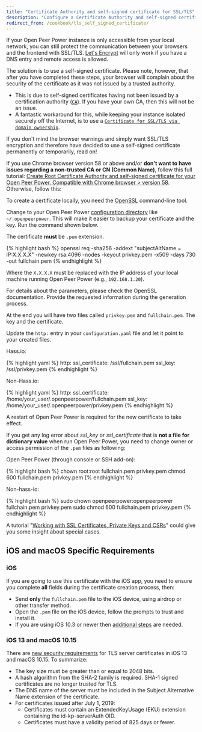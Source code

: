 ```yaml
---
title: "Certificate Authority and self-signed certificate for SSL/TLS"
description: "Configure a Certificate Authority and self-signed certificate to use with Open Peer Power"
redirect_from: /cookbook/tls_self_signed_certificate/
---
```


If your Open Peer Power instance is only accessible from your local network, you can still protect the communication between your browsers and the frontend with SSL/TLS.
[Let's Encrypt](/blog/2017/09/27/effortless-encryption-with-lets-encrypt-and-duckdns/) will only work if you have a DNS entry and remote access is allowed.

The solution is to use a self-signed certificate. Please note, however, that after you have completed these steps, your browser will complain about the security of the certificate as it was not issued by a trusted authority.

* This is due to self-signed certificates having not been issued by a certification authority ([`CA`](https://cheapsslsecurity.com/blog/what-is-a-certificate-authority-ca/)). If you have your own CA, then this will not be an issue.
* A fantastic workaround for this, while keeping your instance isolated securely off the Internet, is to use a [`Certificate for SSL/TLS via domain ownership`](/docs/ecosystem/certificates/tls_domain_certificate/).

If you don't mind the browser warnings and simply want SSL/TLS encryption and therefore have decided to use a self-signed certificate permanently or temporarily, read on!

If you use Chrome browser version 58 or above and/or **don't want to have issues regarding a non-trusted CA or CN (Common Name)**, follow this full tutorial: [Create Root Certificate Authority and self-signed certificate for your Open Peer Power. Compatible with Chrome browser > version 58](https://gist.github.com/tiagofreire-pt/4920be8d03a3dfa8201c6afedd00305e). Otherwise, follow this:

To create a certificate locally, you need the [OpenSSL](https://www.openssl.org/) command-line tool.

Change to your Open Peer Power [configuration directory](/getting-started/configuration/) like `~/.openpeerpower`. This will make it easier to backup your certificate and the key. Run the command shown below.

The certificate **must** be `.pem` extension.

{% highlight bash %}
openssl req -sha256 -addext "subjectAltName = IP:X.X.X.X" -newkey rsa:4096 -nodes -keyout privkey.pem -x509 -days 730 -out fullchain.pem
{% endhighlight %}

Where the `X.X.X.X` must be replaced with the IP address of your local machine running Open Peer Power (e.g., `192.168.1.20`).

For details about the parameters, please check the OpenSSL documentation. Provide the requested information during the generation process.

At the end you will have two files called `privkey.pem` and `fullchain.pem`. The key and the certificate.

Update the `http:` entry in your `configuration.yaml` file and let it point to your created files.

Hass.io:

{% highlight yaml %}
http:
  ssl_certificate: /ssl/fullchain.pem
  ssl_key: /ssl/privkey.pem
{% endhighlight %}

Non-Hass.io:

{% highlight yaml %}
http:
  ssl_certificate: /home/your_user/.openpeerpower/fullchain.pem
  ssl_key: /home/your_user/.openpeerpower/privkey.pem
{% endhighlight %}

A restart of Open Peer Power is required for the new certificate to take effect.

If you get any log error about *ssl_key* or *ssl_certificate* that is **not a file for dictionary value** when run Open Peer Power, you need to change owner or access permission of the `.pem` files as following:

Open Peer Power (through console or SSH add-on):

{% highlight bash %}
chown root:root fullchain.pem privkey.pem
chmod 600 fullchain.pem privkey.pem
{% endhighlight %}
  
Non-hass-io:

{% highlight bash %}
sudo chown openpeerpower:openpeerpower fullchain.pem privkey.pem
sudo chmod 600 fullchain.pem privkey.pem
{% endhighlight %}

A tutorial "[Working with SSL Certificates, Private Keys and CSRs](https://www.digitalocean.com/community/tutorials/openssl-essentials-working-with-ssl-certificates-private-keys-and-csrs)" could give you some insight about special cases.

## iOS and macOS Specific Requirements

### iOS

If you are going to use this certificate with the iOS app, you need to ensure you complete **all** fields during the certificate creation process, then:

* Send **only** the `fullchain.pem` file to the iOS device, using airdrop or other transfer method.
* Open the `.pem` file on the iOS device, follow the prompts to trust and install it.
* If you are using iOS 10.3 or newer then [additional steps](https://support.apple.com/en-us/HT204477) are needed.

### iOS 13 and macOS 10.15

There are [new security requirements](https://support.apple.com/en-us/HT210176) for TLS server certificates in iOS 13 and macOS 10.15. To summarize:

* The key size must be greater than or equal to 2048 bits.
* A hash algorithm from the SHA-2 family is required. SHA-1 signed certificates are no longer trusted for TLS.
* The DNS name of the server must be included in the Subject Alternative Name extension of the certificate.
* For certificates issued after July 1, 2019:
  * Certificates must contain an ExtendedKeyUsage (EKU) extension containing the id-kp-serverAuth OID.
  * Certificates must have a validity period of 825 days or fewer.
